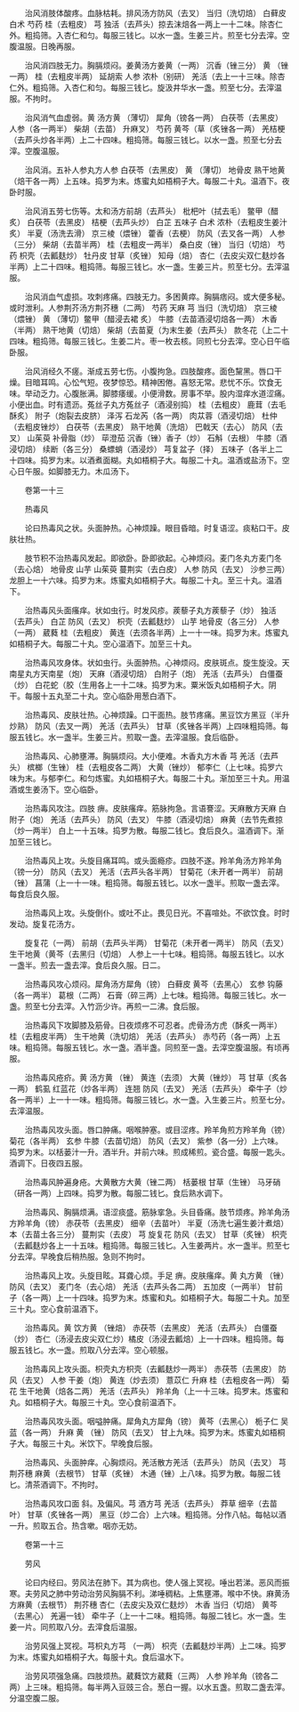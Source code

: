 <!-- { "loadSidebar": true } -->
　　治风消肢体酸疼。血脉枯耗。排风汤方防风（去叉） 当归（洗切焙） 白藓皮 白术 芍药 桂（去粗皮） 芎 独活（去芦头）掠去沫焙各一两上一十二味。除杏仁外。粗捣筛。入杏仁和匀。每服三钱匕。以水一盏。生姜三片。煎至七分去滓。空腹温服。日晚再服。

　　治风消四肢无力。胸膈烦闷。姜黄汤方姜黄（一两） 沉香（锉三分） 黄 （锉一两） 桂（去粗皮半两） 延胡索 人参 浓朴（别研） 羌活（去上一十三味。除杏仁外。粗捣筛。入杏仁和匀。每服三钱匕。旋汲井华水一盏。煎至七分。去滓温服。不拘时。

　　治风消气血虚弱。黄 汤方黄 （薄切） 犀角（镑各一两） 白茯苓（去黑皮） 人参（各一两半） 柴胡（去苗） 升麻叉） 芍药 黄芩（草（炙锉各一两） 羌桔梗（去芦头炒各半两）上二十四味。粗捣筛。每服三钱匕。以水一盏。煎至七分去滓。空腹温服。

　　治风消。五补人参丸方人参 白茯苓（去黑皮） 黄 （薄切） 地骨皮 熟干地黄（焙干各一两）上五味。捣罗为末。炼蜜丸如梧桐子大。每服二十丸。温酒下。夜卧时服。

　　治风消五劳七伤等。太和汤方前胡（去芦头） 枇杷叶（拭去毛） 鳖甲（醋炙） 白茯苓（去黑皮） 桔梗（去芦头炒） 白芷 五味子 白术 浓朴（去粗皮生姜汁炙） 半夏（汤洗去滑） 京三棱（煨锉） 藿香（去梗） 防风（去叉各一两） 人参（三分） 柴胡（去苗半两） 桂（去粗皮一两半） 桑白皮（锉） 当归（切焙） 芍药 枳壳（去瓤麸炒） 牡丹皮 甘草（炙锉） 知母（焙） 杏仁（去皮尖双仁麸炒各半两）上二十四味。粗捣筛。每服三钱匕。水一盏。生姜三片。煎至七分。去滓温服。

　　治风消血气虚损。攻刺疼痛。四肢无力。多困黄瘁。胸膈痞闷。或大便多秘。或时泄利。人参荆芥汤方荆芥穗（二两） 芍药 天麻 芎 当归（洗切焙） 京三棱（煨锉） 黄 （薄切）鳖甲（醋浸去裙 炙） 牛膝（去苗酒浸切焙各一两） 木香（半两） 熟干地黄（切焙） 柴胡（去苗夏（为末生姜（去芦头） 款冬花（上二十四味。粗捣筛。每服三钱匕。生姜二片。枣一枚去核。同煎七分去滓。空心日午临卧服。

　　治风消经久不瘥。渐成五劳七伤。小腹拘急。四肢酸疼。面色黧黑。唇口干燥。目暗耳鸣。心忪气短。夜梦惊恐。精神困倦。喜怒无常。悲忧不乐。饮食无味。举动乏力。心腹胀满。脚膝痿缓。小便滑数。房事不举。股内湿痒水道涩痛。小便出血。时有遗沥。菟丝子丸方菟丝子（酒浸别捣） 桂（去粗皮） 鹿茸（去毛酥炙） 附子（炮裂去皮脐） 泽泻 石龙芮（各一两） 肉苁蓉（酒浸切焙） 杜仲（去粗皮锉炒） 白茯苓（去黑皮） 熟干地黄（洗焙） 巴戟天（去心） 防风（去叉） 山茱萸 补骨脂（炒） 荜澄茄 沉香（锉）香子（炒） 石斛（去根） 牛膝（酒浸切焙） 续断（各三分） 桑螵蛸（酒浸炒） 芎复盆子（择） 五味子（各半上二十四味。捣罗为末。以酒煮面糊。丸如梧桐子大。每服二十丸。温酒或盐汤下。空心日午服。如脚膝无力。木瓜汤下。

　　卷第一十三

　　热毒风

　　论曰热毒风之状。头面肿热。心神烦躁。眼目昏暗。时复语涩。痰粘口干。皮肤壮热。

　　肢节积不治热毒风发起。即欲卧。卧即欲起。心神烦闷。麦门冬丸方麦门冬（去心焙） 地骨皮 山芋 山茱萸 蔓荆实（去白皮） 人参 防风（去叉） 沙参三两） 龙胆上一十六味。捣罗为末。炼蜜丸如梧桐子大。每服二十丸。至三十丸。温酒下。

　　治热毒风头面瘙痒。状如虫行。时发风疹。蒺藜子丸方蒺藜子（炒） 独活（去芦头） 白芷 防风（去叉） 枳壳（去瓤麸炒） 山芋 地骨皮（各三分） 人参（一两） 葳蕤 桂（去粗皮） 黄连（去须各半两）上一十一味。捣罗为末。炼蜜丸如梧桐子大。每服二十丸。空心温酒下。加至三十丸。

　　治热毒风攻身体。状如虫行。头面肿热。心神烦闷。皮肤斑点。旋生旋没。天南星丸方天南星（炮） 天麻（酒浸切焙） 白附子（炮） 羌活（去芦头） 白僵蚕（炒） 白花蛇（胶（生用各上一十二味。捣罗为末。粟米饭丸如梧桐子大。阴干。每服十五丸至二十丸。空心临卧用葱白酒下。

　　治热毒风、皮肤壮热。心神烦躁。口干面热。肢节疼痛。黑豆饮方黑豆（半升炒熟） 防风（去叉一两） 羌活（去芦头） 甘草（炙锉各半两）上四味粗捣筛。每服五钱匕。水一盏半。生姜三片。煎取一盏。去滓温服。食后临卧。

　　治热毒风、心肺壅滞。胸膈烦闷。大小便难。木香丸方木香 芎 羌活（去芦头） 槟榔（生锉） 桂（去粗皮各二两） 大黄（锉炒） 郁李仁（上七味。捣罗六味为末。与郁李仁。和匀炼蜜。丸如梧桐子大。每服二十丸。渐加至三十丸。用温酒或生姜汤下。空心临卧。

　　治热毒风攻注。四肢 痹。皮肤瘙痒。筋脉拘急。言语謇涩。天麻散方天麻 白附子（炮） 羌活（去芦头） 防风（去叉） 牛膝（酒浸切焙） 麻黄（去节先煮掠（炒一两半） 白上一十五味。捣罗为散。每服二钱匕。食后良久。温酒调下。渐加至三钱匕。

　　治热毒风上攻。头旋目痛耳鸣。或头面瘾疹。四肢不遂。羚羊角汤方羚羊角（镑一分） 防风（去叉） 羌活（去芦头各半两） 甘菊花（未开者一两半） 前胡（锉） 菖蒲（上一十一味。粗捣筛。每服五钱匕。以水一盏半。煎取一盏去滓。每食后良久服。

　　治热毒风上攻。头旋倒仆。或吐不止。畏见日光。不喜喧处。不欲饮食。时时发动。旋复花汤方。

　　旋复花（一两） 前胡（去芦头半两） 甘菊花（未开者一两半） 防风（去叉） 生干地黄（黄芩（去黑归（切焙） 人参上一十七味。粗捣筛。每服五钱匕。以水一盏半。煎去一盏去滓。食后良久服。日二。

　　治热毒风攻心烦闷。犀角汤方犀角（镑） 白藓皮 黄芩（去黑心） 玄参 钩藤（各一两半） 葛根（二两） 石膏（碎三两）上七味。粗捣筛。每服三钱匕。水一盏。煎至七分去滓。入竹沥少许。再煎一二沸。食后服。

　　治热毒风下攻脚膝及筋骨。日夜烦疼不可忍者。虎骨汤方虎（酥炙一两半） 桂（去粗皮半两） 生干地黄（洗切焙） 羌活（去芦头） 赤芍药（各一两）上五味。粗捣筛。每服五钱匕。水一盏。酒半盏。同煎至一盏。去滓空腹温服。有顷再服。

　　治热毒风疮疥。黄 汤方黄 （锉） 黄连（去须） 大黄（锉炒） 芎 甘草（炙各一两） 鹤虱 红蓝花（炒各半两） 连翘 防风（去叉） 羌活（去芦头） 牵牛子（炒各一两半）上一十一味。粗捣筛。每服三钱匕。水一盏。入生姜三片。煎至七分。去滓温服。

　　治热毒风攻头面。唇口肿痛。咽喉肿塞。或目涩疼。羚羊角煎方羚羊角（镑） 菊花（各半两） 玄参 牛膝（去苗切焙） 防风（去叉） 紫参（各一分）上六味。捣罗为末。以栝蒌汁一升。酒半升。并前六味。煎成稀煎。瓷合盛。每服一匙头。酒调下。日夜四五服。

　　治热毒风肿遍身疮。大黄散方大黄（锉二两） 栝蒌根 甘草（生锉） 马牙硝（研各一两）上四味。捣罗为散。每服二钱匕。食后熟水调下。

　　治热毒风、胸膈烦满。语涩痰盛。筋脉挛急。头目昏痛。肢节烦疼。羚羊角汤方羚羊角（镑） 赤茯苓（去黑皮） 细辛（去苗叶） 半夏（汤洗七遍生姜汁煮焙）本（去苗土各三分） 蔓荆实（去皮） 芎 旋复花 防风（去叉） 甘草（炙锉） 枳壳（去瓤麸炒各上一十五味。粗捣筛。每服三钱匕。入生姜两片。水一盏半。煎至七分去滓。早晚食后稍热服。急则不拘时。

　　治热毒风上攻。头旋目眩。耳聋心烦。手足 痹。皮肤瘙痒。黄 丸方黄 （锉） 防风（去叉） 麦门冬（去心焙） 羌活（去芦头各二两） 五加皮（一两半） 甘前子（各一两）上一十四味。捣罗为末。炼蜜和丸。如梧桐子大。每服二十丸。加至三十丸。空心食前温酒下。

　　治热毒风。黄 饮方黄 （锉焙） 赤茯苓（去黑皮） 羌活（去芦头） 白僵蚕（炒） 杏仁（汤浸去皮尖双仁炒）橘皮（汤浸去瓤焙）上一十四味。粗捣筛。每服五钱匕。水一盏。煎取八分去滓。空心顿服。

　　治热毒风上攻头面。枳壳丸方枳壳（去瓤麸炒一两半） 赤茯苓（去黑皮） 防风（去叉） 人参 干姜（炮） 黄连（炒去须） 薏苡仁 升麻 桂（去粗皮各一两） 菊花 生干地黄（焙各二两） 羌活（去芦头） 羚羊角（上一十三味。捣罗末。炼蜜和丸。如梧桐子大。每服三十丸。空心食前温酒下。

　　治热毒风攻头面。咽嗌肿痛。犀角丸方犀角（镑） 黄芩（去黑心） 栀子仁 吴蓝（各一两） 升麻 黄 （锉） 防风（去叉） 甘上九味。捣罗为末。炼蜜丸如梧桐子大。每服三十丸。米饮下。早晚食后服。

　　治热毒风、头面肿痒。心胸烦闷。羌活散方羌活（去芦头） 防风（去叉） 芎 荆芥穗 麻黄（去根节） 甘草（炙锉） 木通（锉）上八味。捣罗为散。每服二钱匕。清茶酒调下。不拘时。

　　治热毒风攻口面 斜。及偏风。芎 酒方芎 羌活（去芦头） 莽草 细辛（去苗叶） 甘草（炙锉各一两） 黑豆（炒二合）上六味。粗捣筛。分作八帖。每帖以酒一升。煎取五合。热含嗽。咽亦无妨。

　　卷第一十三

　　劳风

　　论曰内经曰。劳风法在肺下。其为病也。使人强上冥视。唾出若涕。恶风而振寒。夫劳风之肺中劳动治劳风胸膈不利。涕唾稠粘。上焦壅滞。喉中不快。麻黄汤方麻黄（去根节） 荆芥穗 杏仁（去皮尖及双仁麸炒） 木香 当归（切焙） 黄芩（去黑心） 羌遍一钱） 牵牛子（上一十二味。粗捣筛。每服二钱匕。水一盏。生姜一片。同煎取八分。去滓食后温服。

　　治劳风强上冥视。芎枳丸方芎 （一两） 枳壳（去瓤麸炒半两）上二味。捣罗为末。炼蜜丸如梧桐子大。每服十丸。食后温水下。

　　治劳风项强急痛。四肢烦热。葳蕤饮方葳蕤（三两） 人参 羚羊角（镑各二两）上三味。粗捣筛。每半两入豆豉三合。葱白一握。以水五盏。煎取二盏去滓。分温空腹二服。

